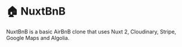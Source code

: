 # 🏠 NuxtBnB

NuxtBnB is a basic AirBnB clone that uses Nuxt 2, Cloudinary, Stripe, Google Maps and Algolia.